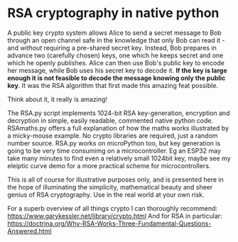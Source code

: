 # RSA cryptography in native python

A public key crypto system allows Alice to send a secret message to Bob through an open channel safe in the knowledge that only Bob can read it - and _without_ requiring a pre-shared secret key.
Instead, Bob prepares in advance two (carefully chosen) keys, one which he keeps secret and one which he openly publishes.
Alice can then use Bob's public key to encode her message, while Bob uses his secret key to decode it.
<b>If the key is large enough it is not feasible to decode the message knowing only the public key</b>.
It was the RSA algorithm that first made this amazing feat possible.

Think about it, it really is amazing!

The RSA.py script implements 1024-bit RSA key-generation, encryption and decryption in simple, easily readable, commented native python code.
RSAmaths.py offers a full explanation of how the maths works illustrated by a micky-mouse example.
No crypto libraries are required, just a random number source.
RSA.py works on microPython too, but key generation is going to be very time consumimg on a microcontroller.
Eg an ESP32 may take many minutes to find even a relatively small 1024bit key, maybe see my eleiptic curve demo for a more practical scheme for microcontrollers.

This is all of course for illustrative purposes only, and is presented here in the hope of illuminating the simplicity, mathematical beauty and sheer genius of RSA cryptography.
Use in the real world at your own risk.

For a superb overview of all things crypto I can thoroughly recommend:
https://www.garykessler.net/library/crypto.html
And for RSA in particular:
https://doctrina.org/Why-RSA-Works-Three-Fundamental-Questions-Answered.html
